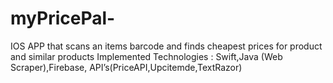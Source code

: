 # myPricePal-
IOS APP that scans an items barcode and finds cheapest prices for product and similar products 
Implemented Technologies : Swift,Java (Web Scraper),Firebase, API’s(PriceAPI,Upcitemde,TextRazor)
